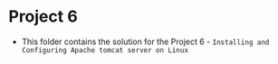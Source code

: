 # Project 6
- This folder contains the solution for the Project 6 - `Installing and Configuring Apache tomcat server on Linux`
